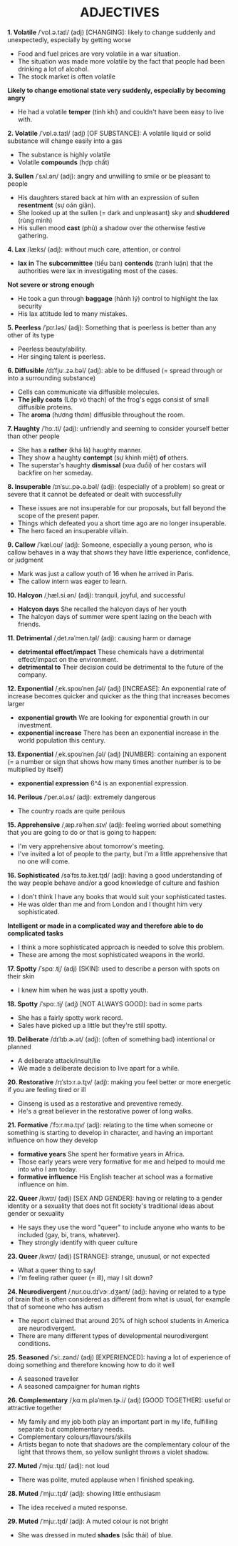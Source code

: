 <h1 align="center"><strong>ADJECTIVES</strong></h1>


**1. Volatile** /ˈvɒl.ə.taɪl/ (adj) [CHANGING]: likely to change suddenly and unexpectedly, especially by getting worse
- Food and fuel prices are very volatile in a war situation.
- The situation was made more volatile by the fact that people had been drinking a lot of alcohol.
- The stock market is often volatile

**Likely to change emotional state very suddenly, especially by becoming angry**
- He had a volatile **temper** (tính khí) and couldn't have been easy to live with.

**2. Volatile** /ˈvɒl.ə.taɪl/ (adj) [OF SUBSTANCE]: A volatile liquid or solid substance will change easily into a gas
- The substance is highly volatile
- Volatile **compounds** (hợp chất)

**3. Sullen** /ˈsʌl.ən/ (adj): angry and unwilling to smile or be pleasant to people
- His daughters stared back at him with an expression of sullen **resentment** (sự oán giận).
- She looked up at the sullen (= dark and unpleasant) sky and **shuddered** (rùng mình)
- His sullen mood **cast** (phủ) a shadow over the otherwise festive gathering.

**4. Lax** /læks/ (adj): without much care, attention, or control
- **lax in** The **subcommittee** (tiểu ban) **contends** (tranh luận) that the authorities were lax in investigating most of the cases.

**Not severe or strong enough**
- He took a gun through **baggage** (hành lý) control to highlight the lax security
- His lax attitude led to many mistakes.

**5. Peerless** /ˈpɪr.ləs/ (adj): Something that is peerless is better than any other of its type
- Peerless beauty/ability.
- Her singing talent is peerless.

**6. Diffusible** /dɪˈfjuː.zə.bəl/ (adj): able to be diffused (= spread through or into a surrounding substance)
- Cells can communicate via diffusible molecules.
- **The jelly coats** (Lớp vỏ thạch) of the frog's eggs consist of small diffusible proteins.
- The **aroma** (hương thơm) diffusible throughout the room.

**7. Haughty** /ˈhɔː.ti/ (adj): unfriendly and seeming to consider yourself better than other people
- She has a **rather** (khá là) haughty manner.
- They show a haughty **contempt** (sự khinh miệt) **of** others.
- The superstar's haughty **dismissal** (xua đuổi) of her costars will backfire on her someday.

**8. Insuperable** /ɪnˈsuː.pɚ.ə.bəl/ (adj): (especially of a problem) so great or severe that it cannot be defeated or dealt with successfully
- These issues are not insuperable for our proposals, but fall beyond the scope of the present paper.
- Things which defeated you a short time ago are no longer insuperable. 
- The hero faced an insuperable villain.

**9. Callow** /ˈkæl.oʊ/ (adj): Someone, especially a young person, who is callow behaves in a way that shows they have little experience, confidence, or judgment
- Mark was just a callow youth of 16 when he arrived in Paris.
- The callow intern was eager to learn.

**10. Halcyon** /ˌhæl.si.ən/ (adj): tranquil, joyful, and successful
- **Halcyon days** She recalled the halcyon days of her youth
- The halcyon days of summer were spent lazing on the beach with friends.

**11. Detrimental** /ˌdet.rəˈmen.t̬əl/ (adj): causing harm or damage
- **detrimental effect/impact** These chemicals have a detrimental effect/impact on the environment.
- **detrimental to** Their decision could be detrimental to the future of the company.

**12. Exponential** /ˌek.spoʊˈnen.ʃəl/ (adj) [INCREASE]: An exponential rate of increase becomes quicker and quicker as the thing that increases becomes larger
- **exponential growth** We are looking for exponential growth in our investment.
- **exponential increase** There has been an exponential increase in the world population this century.

**13. Exponential** /ˌek.spoʊˈnen.ʃəl/ (adj) [NUMBER]: containing an exponent (= a number or sign that shows how many times another number is to be multiplied by itself)
- **exponential expression** 6^4 is an exponential expression.

**14. Perilous** /ˈper.əl.əs/ (adj): extremely dangerous
- The country roads are quite perilous

**15. Apprehensive** /ˌæp.rəˈhen.sɪv/ (adj): feeling worried about something that you are going to do or that is going to happen:
- I'm very apprehensive about tomorrow's meeting.
- I've invited a lot of people to the party, but I'm a little apprehensive that no one will come.

**16. Sophisticated** /səˈfɪs.tə.keɪ.t̬ɪd/ (adj): having a good understanding of the way people behave and/or a good knowledge of culture and fashion
- I don't think I have any books that would suit your sophisticated tastes.
- He was older than me and from London and I thought him very sophisticated.

**Intelligent or made in a complicated way and therefore able to do complicated tasks**
- I think a more sophisticated approach is needed to solve this problem.
- These are among the most sophisticated weapons in the world.

**17. Spotty** /ˈspɑː.t̬i/ (adj) [SKIN]: used to describe a person with spots on their skin
- I knew him when he was just a spotty youth.

**18. Spotty** /ˈspɑː.t̬i/ (adj) [NOT ALWAYS GOOD]: bad in some parts
- She has a fairly spotty work record.
- Sales have picked up a little but they're still spotty.

**19. Deliberate** /dɪˈlɪb.ɚ.ət/ (adj): (often of something bad) intentional or planned
- A deliberate attack/insult/lie
- We made a deliberate decision to live apart for a while.

**20. Restorative** /rɪˈstɔːr.ə.t̬ɪv/ (adj): making you feel better or more energetic if you are feeling tired or ill
- Ginseng is used as a restorative and preventive remedy.
- He's a great believer in the restorative power of long walks.

**21. Formative** /ˈfɔːr.mə.t̬ɪv/ (adj): relating to the time when someone or something is starting to develop in character, and having an important influence on how they develop
- **formative years** She spent her formative years in Africa.
- Those early years were very formative for me and helped to mould me into who I am today.
- **formative influence** His English teacher at school was a formative influence on him.

**22. Queer** /kwɪr/ (adj) [SEX AND GENDER]: having or relating to a gender identity or a sexuality that does not fit society's traditional ideas about gender or sexuality
- He says they use the word "queer" to include anyone who wants to be included (gay, bi, trans, whatever).
- They strongly identify with queer culture

**23. Queer** /kwɪr/ (adj) [STRANGE]: strange, unusual, or not expected
- What a queer thing to say!
- I'm feeling rather queer (= ill), may I sit down?

**24. Neurodivergent** /ˌnʊr.oʊ.dɪˈvɝː.dʒənt/ (adj): having or related to a type of brain that is often considered as different from what is usual, for example that of someone who has autism
- The report claimed that around 20% of high school students in America are neurodivergent.
- There are many different types of developmental neurodivergent conditions. 

**25. Seasoned** /ˈsiː.zənd/ (adj) [EXPERIENCED]: having a lot of experience of doing something and therefore knowing how to do it well
- A seasoned traveller
- A seasoned campaigner for human rights

**26. Complementary** /ˌkɑːm.pləˈmen.t̬ɚ.i/ (adj) [GOOD TOGETHER]: useful or attractive together
- My family and my job both play an important part in my life, fulfilling separate but complementary needs.
- Complementary colours/flavours/skills
- Artists began to note that shadows are the complementary colour of the light that throws them, so yellow sunlight throws a violet shadow.

**27. Muted** /ˈmjuː.t̬ɪd/ (adj): not loud
- There was polite, muted applause when I finished speaking.

**28. Muted** /ˈmjuː.t̬ɪd/ (adj): showing little enthusiasm
- The idea received a muted response.

**29. Muted** /ˈmjuː.t̬ɪd/ (adj): A muted colour is not bright
- She was dressed in muted **shades** (sắc thái) of blue.